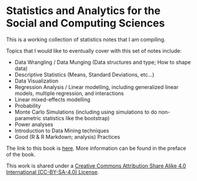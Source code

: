 # Statistics and Analytics for the Social and Computing Sciences

This is a working collection of statistics notes that I am compiling.

Topics that I would like to eventually cover with this set of notes include:

- Data Wrangling / Data Munging (Data structures and type; How to shape data)
- Descriptive Statistics (Means, Standard Deviations, etc...)
- Data Visualization
- Regression Analysis / Linear modelling, including generalized linear models, multiple regression, and interactions
- Linear mixed-effects modelling
- Probability
- Monte Carlo Simulations (including using simulations to do non-parametric statistics like the bootstrap)
- Power analyses
- Introduction to Data Mining techniques
- Good (R & R Markdown; analysis) Practices

The link to this book is [here](http://desmond-ong.github.io/stats-notes). More information can be found in the preface of the book.


This work is shared under a [Creative Commons Attribution Share Alike 4.0 International (CC-BY-SA-4.0) License](https://creativecommons.org/licenses/by-sa/4.0/).


